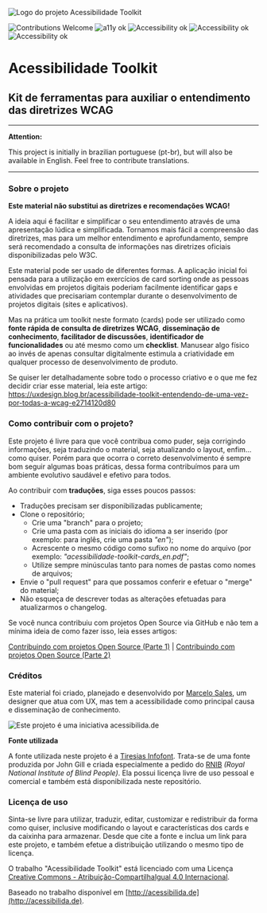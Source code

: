 

![Logo do projeto Acessibilidade Toolkit](http://acessibilida.de/img/logo-acessibilidade-toolkit.png)

![Contributions Welcome](https://img.shields.io/badge/contributions-welcome-blue.svg) ![a11y ok](https://img.shields.io/badge/a11y-ok-green.svg) ![Accessibility ok](https://img.shields.io/badge/accessibility-ok-green.svg) ![Accessibility ok](https://img.shields.io/badge/ux-ready-red.svg) ![Accessibility ok](https://img.shields.io/badge/design-ready-red.svg)

# Acessibilidade Toolkit
## Kit de ferramentas para auxiliar o entendimento das diretrizes WCAG

***
**Attention:**

This project is initially in brazilian portuguese (pt-br), but will also be available in English.
Feel free to contribute translations.
***

### Sobre o projeto
**Este material não substitui as diretrizes e recomendações WCAG!**

A ideia aqui é facilitar e simplificar o seu entendimento através de uma apresentação lúdica e simplificada. Tornamos mais fácil a compreensão das diretrizes, mas para um melhor entendimento e aprofundamento, sempre será recomendado a consulta de informações nas diretrizes oficiais disponibilizadas pelo W3C.

Este material pode ser usado de diferentes formas. A aplicação inicial foi pensada para a utilização em exercícios de card sorting onde as pessoas envolvidas em projetos digitais poderiam facilmente identificar gaps e atividades que precisariam contemplar durante o desenvolvimento de projetos digitais (sites e aplicativos).

Mas na prática um toolkit neste formato (cards) pode ser utilizado como **fonte rápida de consulta de diretrizes WCAG**, **disseminação de conhecimento**, **facilitador de discussões**, **identificador de funcionalidades** ou até mesmo como um **checklist**. Manusear algo físico ao invés de apenas consultar digitalmente estimula a criatividade em qualquer processo de desenvolvimento de produto.

Se quiser ler detalhadamente sobre todo o processo criativo e o que me fez decidir criar esse material, leia este artigo:
https://uxdesign.blog.br/acessibilidade-toolkit-entendendo-de-uma-vez-por-todas-a-wcag-e2714120d80

### Como contribuir com o projeto?
Este projeto é livre para que você contribua como puder, seja corrigindo informações, seja traduzindo o material, seja atualizando o layout, enfim... como quiser.
Porém para que ocorra o correto desenvolvimento é sempre bom seguir algumas boas práticas, dessa forma contribuímos para um ambiente evolutivo saudável e efetivo para todos.

Ao contribuir com **traduções**, siga esses poucos passos:
* Traduções precisam ser disponibilizadas publicamente;
* Clone o repositório;
	* Crie uma "branch" para o projeto;
	* Crie uma pasta com as iniciais do idioma a ser inserido (por exemplo: para inglês, crie uma pasta _"en"_);
	* Acrescente o mesmo código como sufixo no nome do arquivo (por exemplo: _"acessibilidade-toolkit-cards_en.pdf"_;
	* Utilize sempre minúsculas tanto para nomes de pastas como nomes de arquivos;
* Envie o "pull request" para que possamos conferir e efetuar o "merge" do material;
* Não esqueça de descrever todas as alterações efetuadas para atualizarmos o changelog.

Se você nunca contribuiu com projetos Open Source via GitHub e não tem a mínima ideia de como fazer isso, leia esses artigos:

[Contribuindo com projetos Open Source (Parte 1)](https://medium.com/@pragmaticivan/contribuindo-em-projetos-open-source-utilizando-git-parte-1-d2b160e0abb5) | [Contribuindo com projetos Open Source (Parte 2)](https://medium.com/@pragmaticivan/forking-workflow-contribuindo-em-projetos-open-source-utilizando-git-parte-2-a1849204d02e)

### Créditos
Este material foi criado, planejado e desenvolvido por [Marcelo Sales](https://www.linkedin.com/in/msales78/), um designer que atua com UX, mas tem a acessibilidade como principal causa e disseminação de conhecimento.

![Este projeto é uma iniciativa acessibilida.de](http://acessibilida.de/img/logo-acessibilidade-iniciativa.png)

**Fonte utilizada**

A fonte utilizada neste projeto é a [Tiresias Infofont](http://www.johngilltech.com/fonts/). Trata-se de uma fonte produzida por John Gill e criada especialmente a pedido do [RNIB](http://www.rnib.org.uk/) _(Royal National Institute of Blind People)_. Ela possui licença livre de uso pessoal e comercial e também está disponibilizada neste repositório.

### Licença de uso
Sinta-se livre para utilizar, traduzir, editar, customizar e redistribuir da forma como quiser, inclusive modificando o layout e características dos cards e da caixinha para armazenar. Desde que cite a fonte e inclua um link para este projeto, e também efetue a distribuição utilizando o mesmo tipo de licença.

O trabalho <span xmlns:dct="http://purl.org/dc/terms/" property="dct:title">"Acessibilidade Toolkit"</span> está licenciado com uma Licença [Creative Commons - Atribuição-CompartilhaIgual 4.0 Internacional](https://creativecommons.org/licenses/by-sa/4.0/deed.pt_BR).

Baseado no trabalho disponível em [http://acessibilida.de](http://acessibilida.de).

